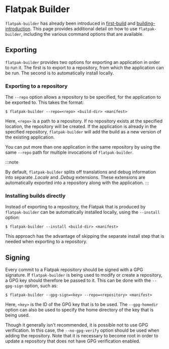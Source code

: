 # Flatpak Builder

`flatpak-builder` has already been introduced in
[first-build](../getting-started/first-build) and
[building-introduction](building-introduction). This page
provides additional detail on how to use `flatpak-builder`, including
the various command options that are available.

## Exporting

`flatpak-builder` provides two options for exporting an application in
order to run it. The first is to export to a repository, from which the
application can be run. The second is to automatically install locally.

### Exporting to a repository

The `--repo` option allows a repository to be specified, for the
application to be exported to. This takes the format:

    $ flatpak-builder --repo=<repo> <build-dir> <manifest>

Here, `<repo>` is a path to a repository. If no repository exists at the
specified location, the repository will be created. If the application
is already in the specified repository, `flatpak-builder` will add the
build as a new version of the existing application.

You can put more than one application in the same repository by using
the same `--repo` path for multiple invocations of `flatpak-builder`.

:::note

By default, `flatpak-builder` splits off translations and debug
information into separate _.Locale_ and _.Debug_
extensions. These extensions are automatically exported into a
repository along with the application.
:::

### Installing builds directly

Instead of exporting to a repository, the Flatpak that is produced by
`flatpak-builder` can be automatically installed locally, using the
`--install` option:

    $ flatpak-builder --install <build-dir> <manifest>

This approach has the advantage of skipping the separate install step
that is needed when exporting to a repository.

## Signing

Every commit to a Flatpak repository should be signed with a GPG
signature. If `flatpak-builder` is being used to modify or create a
repository, a GPG key should therefore be passed to it. This can be done
with the `--gpg-sign` option, such as:

    $ flatpak-builder --gpg-sign=<key> --repo=<repository> <manifest>

Here, `<key>` is the ID of the GPG key that is to be used. The
`--gpg-homedir` option can also be used to specify the home directory of
the key that is being used.

Though it generally isn't recommended, it is possible not to use GPG
verification. In this case, the `--no-gpg-verify` option should be used
when adding the repository. Note that it is necessary to become root in
order to update a repository that does not have GPG verification
enabled.
